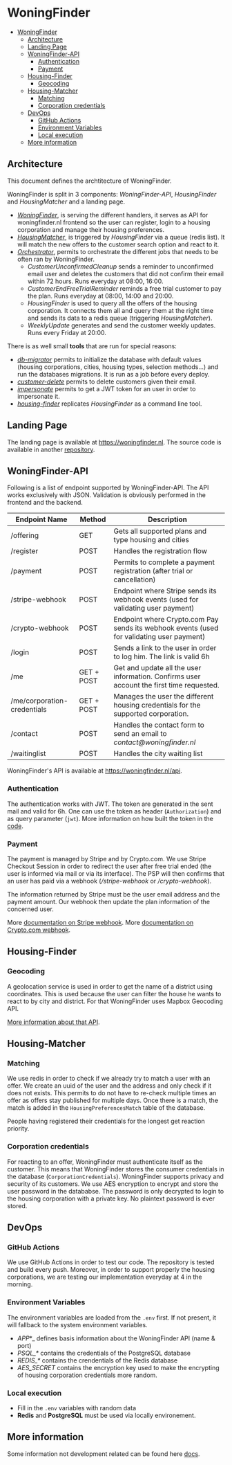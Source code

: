 # WoningFinder

- [WoningFinder](#woningfinder)
  - [Architecture](#architecture)
  - [Landing Page](#landing-page)
  - [WoningFinder-API](#woningfinder-api)
    - [Authentication](#authentication)
    - [Payment](#payment)
  - [Housing-Finder](#housing-finder)
    - [Geocoding](#geocoding)
  - [Housing-Matcher](#housing-matcher)
    - [Matching](#matching)
    - [Corporation credentials](#corporation-credentials)
  - [DevOps](#devops)
    - [GitHub Actions](#github-actions)
    - [Environment Variables](#environment-variables)
    - [Local execution](#local-execution)
  - [More information](#more-information)

## Architecture

This document defines the archtitecture of WoningFinder.

WoningFinder is split in 3 components: _WoningFinder-API_, _HousingFinder_ and _HousingMatcher_ and a landing page.

- _[WoningFinder](../cmd/woningfinder-api)_, is serving the different handlers, it serves as API for woningfinder.nl frontend so the user can register, login to a housing corporation and manage their housing preferences.
- _[HousingMatcher](../cmd/housing-matcher)_, is triggered by _HousingFinder_ via a queue (redis list). It will match the new offers to the customer search option and react to it.
- _[Orchestrator](../cmd/orchestrator)_, permits to orchestrate the different jobs that needs to be often ran by WoningFinder.
  - _CustomerUnconfirmedCleanup_ sends a reminder to unconfirmed email user and deletes the customers that did not confirm their email within 72 hours. Runs everyday at 08:00, 16:00.
  - _CustomerEndFreeTrialReminder_ reminds a free trial customer to pay the plan. Runs everyday at 08:00, 14:00 and 20:00.
  - _HousingFinder_ is used to query all the offers of the housing corporation. It connects them all and query them at the right time and sends its data to a redis queue (triggering _HousingMatcher_).
  - _WeeklyUpdate_ generates and send the customer weekly updates. Runs every Friday at 20:00.

There is as well small **tools** that are run for special reasons:

- _[db-migrator](../cmd/tools/db-migrator)_ permits to initialize the database with default values (housing corporations, cities, housing types, selection methods...) and run the databases migrations. It is run as a job before every deploy.
- _[customer-delete](../cmd/tools/customer-delete)_ permits to delete customers given their email.
- _[impersonate](../cmd/tools/impersonate)_ permits to get a JWT token for an user in order to impersonate it.
- _[housing-finder](../cmd/tools/housing-finder)_ replicates _HousingFinder_ as a command line tool.

## Landing Page

The landing page is available at https://woningfinder.nl.
The source code is available in another [repository](https://github.com/woningfinder/woningfinder.nl).

## WoningFinder-API

Following is a list of endpoint supported by WoningFinder-API. The API works exclusively with JSON. Validation is obviously performed in the frontend and the backend.

| Endpoint Name               | Method     | Description                                                                               |
| --------------------------- | ---------- | ----------------------------------------------------------------------------------------- |
| /offering                   | GET        | Gets all supported plans and type housing and cities                                      |
| /register                   | POST       | Handles the registration flow                                                             |
| /payment                    | POST       | Permits to complete a payment registration (after trial or cancellation)                  |
| /stripe-webhook             | POST       | Endpoint where Stripe sends its webhook events (used for validating user payment)         |
| /crypto-webhook             | POST       | Endpoint where Crypto.com Pay sends its webhook events (used for validating user payment) |
| /login                      | POST       | Sends a link to the user in order to log him. The link is valid 6h                        |
| /me                         | GET + POST | Get and update all the user information. Confirms user account the first time requested.  |
| /me/corporation-credentials | GET + POST | Manages the user the different housing credentials for the supported corporation.         |
| /contact                    | POST       | Handles the contact form to send an email to _contact@woningfinder.nl_                    |
| /waitinglist                | POST       | Handles the city waiting list                                                             |

WoningFinder's API is available at https://woningfinder.nl/api.

### Authentication

The authentication works with JWT. The token are generated in the sent mail and valid for 6h.
One can use the token as header (`Authorization`) and as query parameter (`jwt`).
More information on how built the token in the [code](../internal/auth/jwt.go).

### Payment

The payment is managed by Stripe and by Crypto.com. We use Stripe Checkout Session in order to redirect the user after free trial ended (the user is informed via mail or via its interface).
The PSP will then confirms that an user has paid via a webhook (_/stripe-webhook_ or _/crypto-webhook_).

The information returned by Stripe must be the user email address and the payment amount.
Our webhook then update the plan information of the concerned user.

More [documentation on Stripe webhook](https://stripe.com/docs/webhooks/test).
More [documentation on Crypto.com webhook](https://pay-docs.crypto.com/#integration-guides-checkout-page-redirection).

## Housing-Finder

### Geocoding

A geolocation service is used in order to get the name of a district using coordinates.
This is used because the user can filter the house he wants to react to by city and district.
For that WoningFinder uses Mapbox Geocoding API.

[More information about that API](https://docs.mapbox.com/api/search/geocoding/).

## Housing-Matcher

### Matching

We use redis in order to check if we already try to match a user with an offer. We create an uuid of the user and the address and only check if it does not exists.
This permits to do not have to re-check multiple times an offer as offers stay published for multiple days. Once there is a match, the match is added in the `HousingPreferencesMatch` table of the database.

People having registered their credentials for the longest get reaction priority.

### Corporation credentials

For reacting to an offer, WoningFinder must authenticate itself as the customer. This means that WoningFinder stores the consumer credentials in the database (`CorporationCredentials`).
WoningFinder supports privacy and security of its customers. We use AES encryption to encrypt and store the user password in the datababse. The password is only decrypted to login to the housing corporation with a private key. No plaintext password is ever stored.

## DevOps

### GitHub Actions

We use GitHub Actions in order to test our code. The repository is tested and build every push.
Moreover, in order to support properly the housing corporations, we are testing our implementation everyday at 4 in the morning.

### Environment Variables

The environment variables are loaded from the `.env` first. If not present, it will fallback to the system environment variables.

- _APP_\*\_ defines basis information about the WoningFinder API (name & port)
- _PSQL\_\*_ contains the credentials of the PostgreSQL database
- _REDIS\_\*_ contains the crendentials of the Redis database
- _AES_SECRET_ contains the encryption key used to make the encrypting of housing corporation credentials more random.

### Local execution

- Fill in the `.env` variables with random data
- **Redis** and **PostgreSQL** must be used via locally environement.

## More information

Some information not development related can be found here [docs](docs/).
